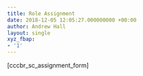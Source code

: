 ```yaml
---
title: Role Assignment
date: 2018-12-05 12:05:27.000000000 +00:00
author: Andrew Hall
layout: single
xyz_fbap:
- '1'
---
```

[cccbr\_sc\_assignment_form]
